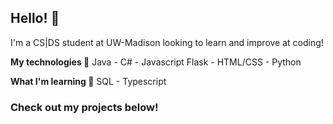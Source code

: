 ## Hello! 👋

I'm a CS|DS student at UW-Madison looking to learn and improve at coding!


**My technologies 🧙**
Java - C# - Javascript
Flask - HTML/CSS - Python


**What I'm learning 🌱**
SQL - Typescript


### Check out my projects below!
